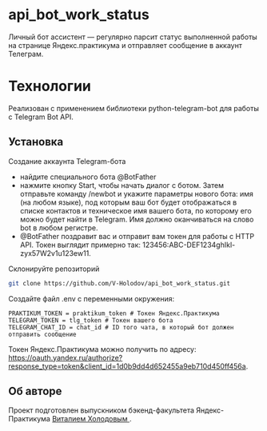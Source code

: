 # api_bot_work_status
Личный бот ассистент — регулярно парсит статус выполненной работы на странице Яндекс.практикума и отправляет сообщение в аккаунт Телеграм. 

# Технологии
Реализован с применением библиотеки python-telegram-bot для работы с Telegram Bot API.

## Установка
Создание аккаунта Telegram-бота
  - найдите специального бота @BotFather
  - нажмите кнопку Start, чтобы начать диалог с ботом. Затем отправьте команду /newbot и укажите параметры нового бота: имя (на любом языке), под которым ваш бот будет отображаться в списке контактов и техническое имя вашего бота, по которому его можно будет найти в Telegram. Имя должно оканчиваться на слово bot в любом регистре.
  - @BotFather поздравит вас и отправит вам токен для работы с HTTP API. Токен выглядит примерно так: 123456:ABC-DEF1234ghIkl-zyx57W2v1u123ew11.

Cклонируйте репозиторий 
```bash
git clone https://github.com/V-Holodov/api_bot_work_status.git
```
Создайте файл .env с переменными окружения:
```
PRAKTIKUM_TOKEN = praktikum_token # Токен Яндекс.Практикума
TELEGRAM_TOKEN = tlg_token # Токен вашего бота
TELEGRAM_CHAT_ID = chat_id # ID того чата, в который бот должен отправить сообщение
```
Токен Яндекс.Практикума можно получить по адресу: https://oauth.yandex.ru/authorize?response_type=token&client_id=1d0b9dd4d652455a9eb710d450ff456a.


## Об авторе
Проект подготовлен выпускником бэкенд-факультета Яндекс-Практикума [Виталием Холодовым ](https://www.linkedin.com/in/v-holodov/).

